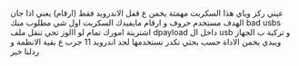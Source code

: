 عيني ركز وياي 
هذا السكربت مهمتة يخمن ع قفل الاندرويد فقط (ارقام) يعني اذا جان الهدف مستخدم حروف و ارقام مايفيدك السكربت
اول شي مطلوب منك bad usbs اشتريتة امورك تمام لو االوز 
تجي تنقل ملف dpayload داخل ال usb و تركبة ب الجهاز ويبدي يخمن 
الاداة حسب بحثي نكدر نستخدمها لحد اندرويد 11 جرب ع بقية الانظمة و ردلنا خبر 
